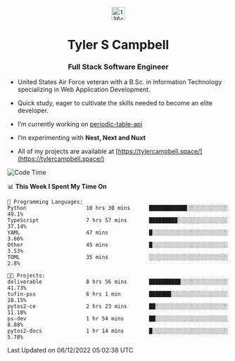 <p align="center">
<a href="https://www.linkedin.com/in/t36campbell" target="blank"><img align="center" src="https://ik.imagekit.io/t36campbell/Portfolio/linkedin.png.original_m8bbGgPh6.png" alt="t36campbell" height="30" width="30" /></a>
</p>
<h1 align="center">Tyler S Campbell</h1>
<h3 align="center">Full Stack Software Engineer</h3>

* United States Air Force veteran with a B.Sc. in Information Technology specializing in Web Application Development. 

* Quick study, eager to cultivate the skills needed to become an elite developer.

* I’m currently working on [periodic-table-api](https://github.com/t36campbell/periodic-table-api)

* I’m experimenting with **Nest, Next and Nuxt**

* All of my projects are available at [https://tylercampbell.space/](https://tylercampbell.space/)

<!--START_SECTION:waka-->
![Code Time](http://img.shields.io/badge/Code%20Time-2%2C033%20hrs%2044%20mins-blue)

📊 **This Week I Spent My Time On** 

```text
💬 Programming Languages: 
Python                   10 hrs 30 mins      ████████████░░░░░░░░░░░░░   49.1% 
TypeScript               7 hrs 57 mins       █████████░░░░░░░░░░░░░░░░   37.14% 
YAML                     47 mins             █░░░░░░░░░░░░░░░░░░░░░░░░   3.66% 
Other                    45 mins             █░░░░░░░░░░░░░░░░░░░░░░░░   3.53% 
TOML                     35 mins             ░░░░░░░░░░░░░░░░░░░░░░░░░   2.8%

🐱‍💻 Projects: 
deliverable              8 hrs 56 mins       ██████████░░░░░░░░░░░░░░░   41.73% 
tufin-pss                6 hrs 1 min         ███████░░░░░░░░░░░░░░░░░░   28.15% 
pytos2-ce                2 hrs 23 mins       ██░░░░░░░░░░░░░░░░░░░░░░░   11.18% 
ps-dev                   1 hr 54 mins        ██░░░░░░░░░░░░░░░░░░░░░░░   8.88% 
pytos2-docs              1 hr 14 mins        █░░░░░░░░░░░░░░░░░░░░░░░░   5.78%

```


 Last Updated on 06/12/2022 05:02:38 UTC
<!--END_SECTION:waka-->
